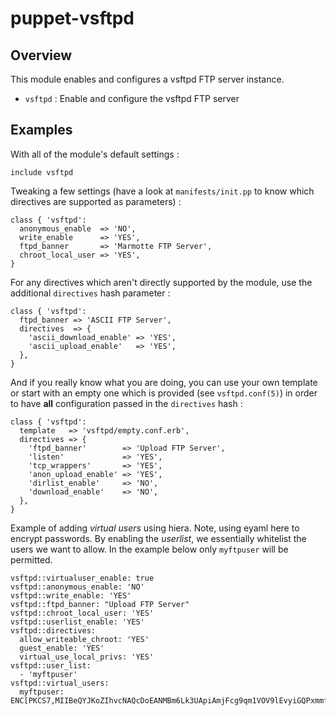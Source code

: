 # puppet-vsftpd

## Overview

This module enables and configures a vsftpd FTP server instance.

* `vsftpd` : Enable and configure the vsftpd FTP server

## Examples

With all of the module's default settings :

```puppet
include vsftpd
```

Tweaking a few settings (have a look at `manifests/init.pp` to know which
directives are supported as parameters) :

```puppet
class { 'vsftpd':
  anonymous_enable  => 'NO',
  write_enable      => 'YES',
  ftpd_banner       => 'Marmotte FTP Server',
  chroot_local_user => 'YES',
}
```

For any directives which aren't directly supported by the module, use the
additional `directives` hash parameter :

```puppet
class { 'vsftpd':
  ftpd_banner => 'ASCII FTP Server',
  directives  => {
    'ascii_download_enable' => 'YES',
    'ascii_upload_enable'   => 'YES',
  },
}
```

And if you really know what you are doing, you can use your own template or
start with an empty one which is provided (see `vsftpd.conf(5)`) in order
to have **all** configuration passed in the `directives` hash :

```puppet
class { 'vsftpd':
  template   => 'vsftpd/empty.conf.erb',
  directives => {
    'ftpd_banner'        => 'Upload FTP Server',
    'listen'             => 'YES',
    'tcp_wrappers'       => 'YES',
    'anon_upload_enable' => 'YES',
    'dirlist_enable'     => 'NO',
    'download_enable'    => 'NO',
  },
}
```

Example of adding _virtual users_ using hiera.  Note, using eyaml here to
encrypt passwords.  By enabling the _userlist_, we essentially whitelist the
users we want to allow.  In the example below only `myftpuser` will be
permitted.
```puppet
vsftpd::virtualuser_enable: true
vsftpd::anonymous_enable: 'NO'
vsftpd::write_enable: 'YES'
vsftpd::ftpd_banner: "Upload FTP Server"
vsftpd::chroot_local_user: 'YES'
vsftpd::userlist_enable: 'YES'
vsftpd::directives:
  allow_writeable_chroot: 'YES'
  guest_enable: 'YES'
  virtual_use_local_privs: 'YES'
vsftpd::user_list:
  - 'myftpuser'
vsftpd::virtual_users:
  myftpuser: ENC[PKCS7,MIIBeQYJKoZIhvcNAQcDoEANMBm6Lk3UApiAmjFcg9qm1VOV9lEvyiGQPxmmfQlg1uJ1YHJmBkVZdnj+3QUvCiopv0gtAxIIB+wotZbObB4Y+Sapq5CLK8LdYmGh5lD/0Y8PUhORVuQeYOpX+EJ2SDWAuhSG21TQdC1XrUHNRyKv3VKgmgBjIn02DM+Womki993xFA2VVmrTcKYiDdR7OmFEWpiiu7UChC0pXBofi1zUTG2fqIL43yuwg/GG0A95pvtg6R0sXZDxvtP8dmiiONfxM8qQS2PVwJMiWEMf9q+lWel6HVpF8lNf+M5h/dyjNk1eFi4yvYg4c8LVCXQ03jcPsyLeCvyLYEyKJxf2p/+ETA8BgkqhkiG9w0BBwEwHQYJYIZIAWUDBAEqBBAtiU1FZ+jccKeWuHPn55TlgBC8qZ2+29pxv7neoTrEERNw]
```


